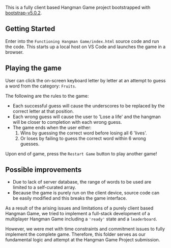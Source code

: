 This is a fully client based Hangman Game project bootstrapped with [bootstrap-v5.0.2](https://getbootstrap.com/docs/5.0/getting-started/introduction/).

## Getting Started

Enter into the `Functioning Hangman Game/index.html` source code and run the code.
This starts up a local host on VS Code and launches the game in a browser.

## Playing the game

User can click the on-screen keyboard letter by letter at an attempt to guess a word from the category: `Fruits`.

The following are the rules to the game:
- Each successful guess will cause the underscores to be replaced by the correct letter at that position.
- Each wrong guess will cause the user to 'Lose a life' and the hangman will be closer to completion with each wrong guess.
- The game ends when the user either: 
    1. Wins by guessing the correct word before losing all 6 'lives'.
    2.  Or loses by failing to guess the correct word within 6 wrong guesses.

Upon end of game, press the `Restart Game` button to play another game!

## Possible improvements
- Due to lack of server database, the range of words to be used are limited to a self-curated array.
- Because the game is purely run on the client device, source code can be easily modified and this breaks the game interface.

As a result of the arising issues and limitations of a purely client based Hangman Game, we tried to implement a full-stack development of a multiplayer Hangman Game including a `'ready'` state and a `leaderboard`. 

However, we were met with time constraints and commitment issues to fully implement the complete game. Therefore, this folder serves as our fundamental logic and attempt at the Hangman Game Project submission.